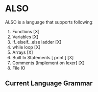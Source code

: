 # ALSO
ALSO is a language that supports following:
1. Functions [X]
2. Variables [X]
3. If..elseif...else ladder [X]
4. while loop [X]
5. Arrays [X]
6. Built In Statements [ print ] [X]
7. Comments [Implement on lexer] [X]
8. File IO

## Current Language Grammar
